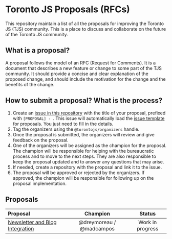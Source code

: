 # Toronto JS Proposals (RFCs)

This repository maintain a list of all the proposals for improving the Toronto JS (TJS) community. This is a place to discuss and collaborate on the future of the Toronto JS community.

## What is a proposal?

A proposal follows the model of an RFC (Request for Comments). It is a document that describes a new feature or change to some part of the TJS community. It should provide a concise and clear explanation of the proposed change, and should include the motivation for the change and the benefits of the change.

## How to submit a proposal? What is the process?

1. Create an [issue in this repository](https://github.com/torontojs/proposals/issues/new?assignees=&labels=proposal%2Cneeds+triage&projects=&template=proposal.yml&title=%5BPROPOSAL%5D+-+) with the title of your proposal, prefixed with `[PROPOSAL] - `. This issue will automatically load the [issue template](./.github/ISSUE_TEMPLATE/proposal.yml) for proposals. You just need to fill in the details.
2. Tag the organizers using the `@torontojs/organizers` handle.
3. Once the proposal is submitted, the organizers will review and give feedback on the proposal.
4. One of the organizers will be assigned as the champion for the proposal. The champion will be responsible for helping with the bureaucratic process and to move to the next steps. They are also responsible to keep the proposal updated and to answer any questions that may arise.
5. If needed, create a repository with the proposal and link it to the issue.
6. The proposal will be approved or rejected by the organizers. If approved, the champion will be responsible for following up on the proposal implementation.

## Proposals

| Proposal | Champion | Status |
| :--- | :---: | :---: |
| [Newsletter and Blog Integration](https://github.com/torontojs/proposals/issues/1) | @dreymoreau / @madcampos | Work in progress |
